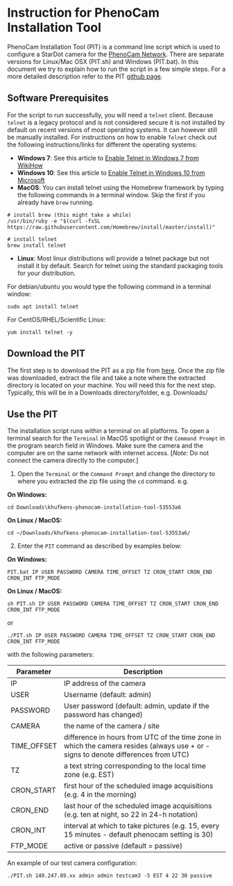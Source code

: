 # Instruction for PhenoCam Installation Tool
PhenoCam Installation Tool (PIT) is a command line script which is used to configure a StarDot camera for the [PhenoCam Network](http://phenocam.sr.unh.edu/). There are separate versions for Linux/Mac OSX (PIT.sh) and Windows (PIT.bat). In this document we try to explain how to run the script in a few simple steps.  For a more detailed description refer to the PIT [github page](https://github.com/khufkens/phenocam-installation-tool/zipball/master).

## Software Prerequisites
For the script to run successfully, you will need a `telnet` client. Because `telnet` is a legacy protocol and is not considered secure it is not installed by default on recent versions of most operating systems. It can however still be manually installed. For instructions on how to enable `Telnet` check out the following instructions/links for different the operating systems:

- **Windows 7**: See this article to [Enable Telnet in Windows 7 from WikiHow](https://www.wikihow.com/Activate-Telnet-in-Windows-7)
- **Windows 10**: See this article to [Enable Telnet in Windows 10 from Microsoft](https://social.technet.microsoft.com/wiki/contents/articles/38433.windows-10-enabling-telnet-client.aspx)
- **MacOS**:
You can install telnet using the Homebrew framework by typing the following commands in a terminal window.  Skip the first if you already have `brew` running.
```{shell}
# install brew (this might take a while)
/usr/bin/ruby -e "$(curl -fsSL https://raw.githubusercontent.com/Homebrew/install/master/install)"

# install telnet
brew install telnet
```
- **Linux**: Most linux distributions will provide a telnet package but not install it by default.  Search for telnet using the standard packaging
tools for your distribution.  

For debian/ubuntu you would type the following command in a terminal window:
```
sudo apt install telnet
```
For CentOS/RHEL/Scientific Linux:
```
yum install telnet -y
```

## Download the PIT
The first step is to download the PIT as a zip file from [here](https://github.com/khufkens/phenocam-installation-tool/zipball/master). 
Once the zip file was downloaded, extract the file and take a note where the extracted directory is located on your machine. 
You will need this for the next step.  Typically, this will be in a Downloads directory/folder, e.g. Downloads/ 

## Use the PIT
The installation script runs within a terminal on all platforms. To open a terminal search for the `Terminal` in MacOS spotlight or the `Command Prompt` in the program search field in Windows. Make sure the camera and the computer are on the same network with internet access. [*Note:* Do not connect the camera directly to the computer.]

1. Open the `Terminal` or the `Command Prompt` and change the directory to where you extracted the zip file using the `cd` command. e.g.

**On Windows:**  
```{shell}
cd Downloads\khufkens-phenocam-installation-tool-53553a6
```
**On Linux / MacOS:**
```{shell}
cd ~/Downloads/khufkens-phenocam-installation-tool-53553a6/
```

2. Enter the `PIT` command as described by examples below:

**On Windows:**  
```{shell}
PIT.bat IP USER PASSWORD CAMERA TIME_OFFSET TZ CRON_START CRON_END CRON_INT FTP_MODE
```

**On Linux / MacOS:** 
```{shell}
sh PIT.sh IP USER PASSWORD CAMERA TIME_OFFSET TZ CRON_START CRON_END CRON_INT FTP_MODE
```
or
```{shell}
./PIT.sh IP USER PASSWORD CAMERA TIME_OFFSET TZ CRON_START CRON_END CRON_INT FTP_MODE
```

with the following parameters:

| Parameter | Description |
| ----------- | ----------- |
| IP | IP address of the camera |
| USER | Username (default: admin) |
| PASSWORD | User password (default: admin, update if the password has changed) |
| CAMERA | the name of the camera / site |
| TIME_OFFSET | difference in hours from UTC of the time zone in which the camera resides (always use + or - signs to denote differences from UTC) |
| TZ | a text string corresponding to the local time zone (e.g. EST) |
| CRON_START | first hour of the scheduled image acquisitions (e.g. 4 in the morning) |
| CRON_END | last hour of the scheduled image acquisitions (e.g. ten at night, so 22 in 24-h notation) |
| CRON_INT | interval at which to take pictures (e.g. 15, every 15 minutes - default phenocam setting is 30) |
| FTP_MODE | active or passive (default = passive) |


An example of our test camera configuration:
```{shell}
./PIT.sh 140.247.89.xx admin admin testcam3 -5 EST 4 22 30 passive
```
